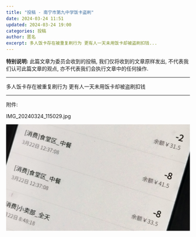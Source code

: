 ```yaml
---
title: "投稿 - 南宁市第九中学饭卡盗刷"
date: 2024-03-24 11:51
updated: 2024-03-24 19:00
categories: 投稿
author: 匿名
excerpt: 多人饭卡存在被重复刷行为 更有人一天未用饭卡却被盗刷扣钱...
---
```


**特别说明:** 此篇文章为委员会收到的投稿, 我们仅将收到的文章原样发出, 不代表我们认可此篇文章的观点, 亦不代表我们会执行文章中的任何操作.

---

多人饭卡存在被重复刷行为 更有人一天未用饭卡却被盗刷扣钱

---

附件:

IMG_20240324_115029.jpg

![IMG_20240324_115029.jpg](./files/投稿%20-%20南宁市第九中学饭卡盗刷/IMG_20240324_115029.jpg)